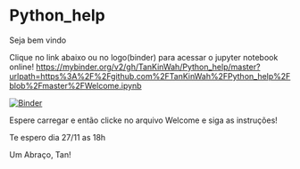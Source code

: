 # Python_help

Seja bem vindo

Clique no link abaixo ou no logo(binder) para acessar o jupyter notebook online!
https://mybinder.org/v2/gh/TanKinWah/Python_help/master?urlpath=https%3A%2F%2Fgithub.com%2FTanKinWah%2FPython_help%2Fblob%2Fmaster%2FWelcome.ipynb

[![Binder](https://mybinder.org/badge_logo.svg)](https://mybinder.org/v2/gh/TanKinWah/Python_help/master?urlpath=https%3A%2F%2Fgithub.com%2FTanKinWah%2FPython_help%2Fblob%2Fmaster%2FWelcome.ipynb)

Espere carregar e então clicke no arquivo Welcome e siga as instruções!

Te espero dia 27/11 as 18h

Um Abraço, Tan!
